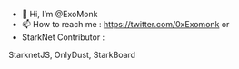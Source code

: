 - 👋 Hi, I’m @ExoMonk
- 📫 How to reach me : https://twitter.com/0xExomonk or 
- StarkNet Contributor : 

StarknetJS, OnlyDust, StarkBoard

<!---
ExoMonk/ExoMonk is a ✨ special ✨ repository because its `README.md` (this file) appears on your GitHub profile.
You can click the Preview link to take a look at your changes.
--->
